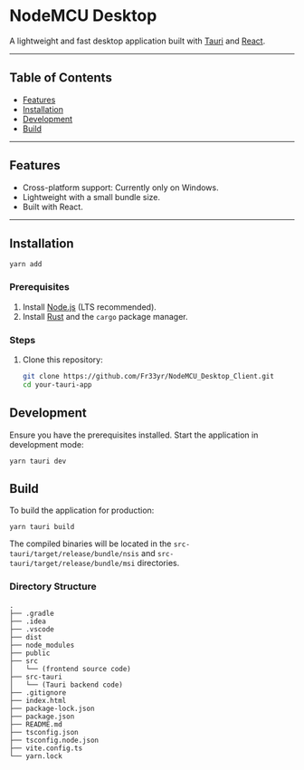 # NodeMCU Desktop

A lightweight and fast desktop application built with [Tauri](https://tauri.app/) and [React](https://react.dev).

---



## Table of Contents

- [Features](#features)
- [Installation](#installation)
- [Development](#development)
- [Build](#build)

---


## Features

- Cross-platform support: Currently only on Windows.
- Lightweight with a small bundle size.
- Built with React.

---


## Installation

```
yarn add
```


### Prerequisites

1. Install [Node.js](https://nodejs.org/) (LTS recommended).
2. Install [Rust](https://www.rust-lang.org/) and the `cargo` package manager.

### Steps

1. Clone this repository:
   ```bash
   git clone https://github.com/Fr33yr/NodeMCU_Desktop_Client.git
   cd your-tauri-app


## Development
Ensure you have the prerequisites installed.
Start the application in development mode:
```
yarn tauri dev
```


## Build
To build the application for production:
```
yarn tauri build
```
The compiled binaries will be located in the `src-tauri/target/release/bundle/nsis` and `src-tauri/target/release/bundle/msi` directories.


### Directory Structure
```
.
├── .gradle
├── .idea
├── .vscode
├── dist
├── node_modules
├── public
├── src
│   └── (frontend source code)
├── src-tauri
│   └── (Tauri backend code)
├── .gitignore
├── index.html
├── package-lock.json
├── package.json
├── README.md
├── tsconfig.json
├── tsconfig.node.json
├── vite.config.ts
└── yarn.lock

```




